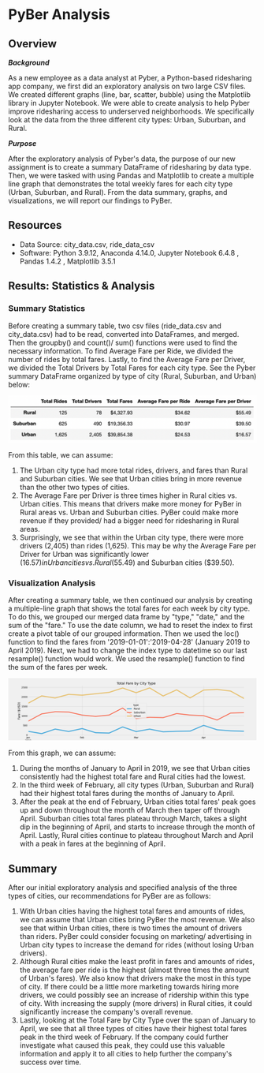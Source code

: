 # PyBer Analysis

## Overview

***Background***

As a new employee as a data analyst at Pyber, a Python-based ridesharing app company, we first did an exploratory analysis on two large CSV files. We created different graphs (line, bar, scatter, bubble) using the Matplotlib library in Jupyter Notebook. We were able to create analysis to help Pyber improve ridesharing access to underserved neighborhoods. We specifically look at the data from the three different city types: Urban, Suburban, and Rural. 

***Purpose***

After the exploratory analysis of Pyber's data, the purpose of our new assignment is to create a summary DataFrame of ridesharing by data type. Then, we were tasked with using Pandas and Matplotlib to create a multiple line graph that demonstrates the total weekly fares for each city type (Urban, Suburban, and Rural). From the data summary, graphs, and visualizations, we will report our findings to PyBer. 


## Resources 
- Data Source: city_data.csv, ride_data_csv
- Software: Python 3.9.12, Anaconda 4.14.0, Jupyter Notebook 6.4.8 , Pandas 1.4.2 , Matplotlib 3.5.1


## Results: Statistics & Analysis


### Summary Statistics 
Before creating a summary table, two csv files (ride_data.csv and city_data.csv) had to be read, converted into DataFrames, and merged. Then the groupby() and count()/ sum() functions were used to find the necessary information. To find Average Fare per Ride, we divided the number of rides by total fares. Lastly, to find the Average Fare per Driver, we divided the Total Drivers by Total Fares for each city type. See the Pyber summary DataFrame organized by type of city (Rural, Suburban, and Urban) below:  

![Pyber_summary](analysis/Pyber_summary.png)

From this table, we can assume: 
1. The Urban city type had more total rides, drivers, and fares than Rural and Suburban cities. We see that Urban cities bring in more revenue than the other two types of cities. 
2. The Average Fare per Driver is three times higher in Rural cities vs. Urban cities. This means that drivers make more money for PyBer in Rural areas vs. Urban and Suburban cities. PyBer could make more revenue if they provided/ had a bigger need for ridesharing in Rural areas. 
3. Surprisingly, we see that within the Urban city type,  there were more drivers (2,405) than rides (1,625). This may be why the Average Fare per Driver for Urban was significantly lower ($16.57) in Urban cities vs. Rural ($55.49) and Suburban cities ($39.50).


### Visualization Analysis
After creating a summary table, we then continued our analysis by creating a multiple-line graph that shows the total fares for each week by city type. To do this, we grouped our merged data frame by "type," "date," and the sum of the "fare." To use the date column, we had to reset the index to first create a pivot table of our grouped information. Then we used the loc() function to find the fares from '2019-01-01':'2019-04-28' (January 2019 to April 2019). Next, we had to change the index type to datetime so our last resample() function would work. We used the resample() function to find the sum of the fares per week. 

![PyBer_fare_summary](analysis/PyBer_fare_summary.png)

From this graph, we can assume: 
1. During the months of January to April in 2019, we see that Urban cities consistently had the highest total fare and Rural cities had the lowest. 
2. In the third week of February, all city types (Urban, Suburban and Rural) had their highest total fares during the months of January to April. 
3. After the peak at the end of February, Urban cities total fares' peak goes up and down throughout the month of March then taper off through April. Suburban cities total fares plateau through March, takes a slight dip in the beginning of April, and starts to increase through the month of April. Lastly, Rural cities continue to plateau throughout March and April with a peak in fares at the beginning of April.

## Summary
After our initial exploratory analysis and specified analysis of the three types of cities, our recommendations for PyBer are as follows: 

1. With Urban cities having the highest total fares and amounts of rides, we can assume that Urban cities bring PyBer the most revenue. We also see that within Urban cities, there is two times the amount of drivers than riders. PyBer could consider focusing on marketing/ advertising in Urban city types to increase the demand for rides (without losing Urban drivers). 
2. Although Rural cities make the least profit in fares and amounts of rides, the average fare per ride is the highest (almost three times the amount of Urban's fares).  We also know that drivers make the most in this type of city. If there could be a little more marketing towards hiring more drivers, we could possibly see an increase of ridership within this type of city. With increasing the supply (more drivers) in Rural cities, it could significantly increase the company's overall revenue.
3. Lastly, looking at the Total Fare by City Type over the span of January to April, we see that all three types of cities have their highest total fares peak in the third week of February. If the company could further investigate what caused this peak, they could use this valuable information and apply it to all cities to help further the company's success over time. 




